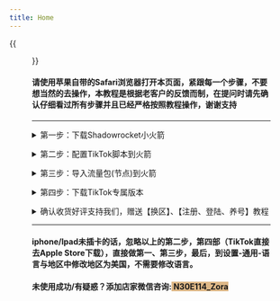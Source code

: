```yaml
---
title: Home
---
```




{{<figure src="https://www.z4a.net/images/2021/11/18/srchttp___gwap.io_hosted_images_58_2d5a67162243b3ad9d36c36e69f8c7_Is-TikTok-Right-For-Your-Brand-Header.pngreferhttp___gwap.jpg" title="" width="450">}}

#### 请使用苹果自带的Safari浏览器打开本页面，紧跟每一个步骤，不要想当然的去操作，本教程是根据老客户的反馈而制，在提问时请先确认仔细看过所有步骤并且已经严格按照教程操作，谢谢支持

---



<details> <summary>第一步：下载Shadowrocket小火箭</summary> <pre><code>Apple Store登陆下面账号
账号：WTXQ2020@gmail.com
密码：Wh2022!@
<font color=red>如果登陆提示问题时，返回选择【其它选项】-【不升级】
如果显示双重认证，便获取验证码登陆，
搜索Shadowrocket,直接点击下载，此软件本店已付费，
不需要你付费了.</font> 
注意：不需要 不要在Apple Store下载TikTok，
步骤四会提供专属版本供下载
<font color=red>下面有图示操作：</font>{{<figure src="https://www.z4a.net/images/2021/11/20/_20211120200250.md.jpg" title="" width="550">}}{{<figure src="https://z3.ax1x.com/2021/11/20/IOuQ9e.jpg" title="" width="450">}}


</code></pre> </details>

<details> <summary>第二步：配置TikTok脚本到火箭</summary> <pre><code>复制这个链接替换视频中的链接:
<font color=red>https://tk2022.netlify.app/wtfxq.conf</font> 
注意：视频里用到的链接复制上面的进行替换



<iframe 
src="http://r2xazypbg.hn-bkt.clouddn.com/ssjc.mp4" 
scrolling="no" 
border="0" 
frameborder="no" 
framespacing="0" 
allowfullscreen="true" 
height=600 
width=800> 
</iframe>








#### 视频看不了？点这里进入>>>><font color=red>[备用链接](http://r2xazypbg.hn-bkt.clouddn.com/ssjc.mp4)</font><font color=red>注意：非本店用户使用本链接造成任何问题责任自负</font>

</code></pre> </details>

<details> <summary>第三步：导入流量包(节点)到火箭</summary> <pre><code>
<font color=red>郑重声明：本站不出售、不提供任何节点服务，
以下为网络搜索结果：</font> 


<font style="background:#F4A460">[新手必看-点击查看节点相关内容](https://hypnotic-tent-f5a.notion.site/6d669e927f624eb0a26b982341f89616)</font>

自己有节点的请忽略上面的内容，

没有的请点击新手必看，

<font color=red>注意：小火箭的全局路由须改为【代理】</font>

{{<figure src="http://r2xazypbg.hn-bkt.clouddn.com/%E5%BE%AE%E4%BF%A1%E5%9B%BE%E7%89%87_20211121145218.jpg" title="全局路由改为代理" width="300">}} </code></pre> </details>

</code></pre> </details>

<details> <summary>第四步：下载TikTok专属版本</summary> <pre><code><font color=red>首先必须先卸载掉你之前自己下载的TikTok</font>， 
然后点下面的按钮，点安装，等待2分钟，
就能看到在桌面TikTok已经下载好了，
<font color=red>本站店名WTFXQ</font>，通过其他店进来的跟他们申请退款。



<font style="background:#D8BFD8"> [点我安装TikTok免拔卡版本](itms-services://?action=download-manifest&url=https://www.neicexia.com/PlistFile/Get/KKR5E)</font>

<font color=red>出现闪退？</font>解决办法：

在Apple Store登陆步骤一的Apple ID，登上去后，

任意下载一个app（不要下载TikTok），

下载完成退出账号就可以打开TikTok了

</code></pre> </details>

<details> <summary>确认收货好评支持我们，赠送【换区】、【注册、登陆、养号】教程</summary> <pre><code>
<font color=red>15字好评+两张TikTok截图，内容不要带小火箭或节点截图，
也不要出现翻墙/科学上网/节点等字眼，
即可获取赠送教程和终身售后，
还可获赠【跨境电商小白入门教学】</font>



</code></pre> </details>

---



#### iphone/Ipad未插卡的话，忽略以上的第二步，第四部（TikTok直接去Apple Store下载），直接做第一、第三步，最后，到设置-通用-语言与地区中修改地区为美国，不需要修改语言。

#### 未使用成功/有疑惑？添加店家微信咨询:<font style="background:#DEB887"> N30E114_Zora</font>



